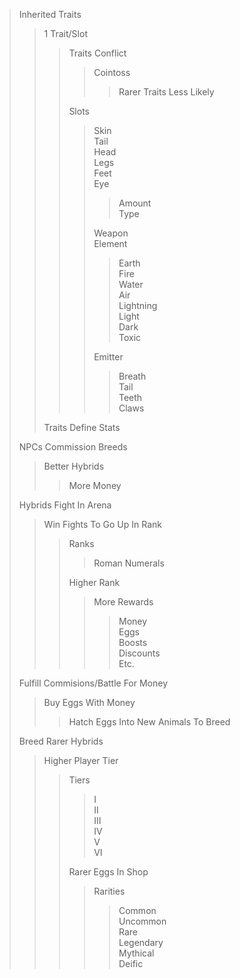 > Inherited Traits
>> 1 Trait/Slot
>>> Traits Conflict
>>>> Cointoss
>>>>> Rarer Traits Less Likely
>>>
>>> Slots
>>>> Skin\
>>>> Tail\
>>>> Head\
>>>> Legs\
>>>> Feet\
>>>> Eye
>>>>> Amount\
>>>>> Type
>>>>
>>>> Weapon\
>>>> Element
>>>>> Earth\
>>>>> Fire\
>>>>> Water\
>>>>> Air\
>>>>> Lightning\
>>>>> Light\
>>>>> Dark\
>>>>> Toxic
>>>>
>>>> Emitter
>>>>> Breath\
>>>>> Tail\
>>>>> Teeth\
>>>>> Claws
>>
>> Traits Define Stats
>
> NPCs Commission Breeds
>> Better Hybrids
>>> More Money
>
> Hybrids Fight In Arena
>> Win Fights To Go Up In Rank
>>> Ranks
>>>> Roman Numerals
>>>
>>> Higher Rank
>>>> More Rewards
>>>>> Money\
>>>>> Eggs\
>>>>> Boosts\
>>>>> Discounts\
>>>>> Etc.
>
> Fulfill Commisions/Battle For Money
>> Buy Eggs With Money
>>> Hatch Eggs Into New Animals To Breed
>
> Breed Rarer Hybrids
>> Higher Player Tier
>>> Tiers
>>>> I\
>>>> II\
>>>> III\
>>>> IV\
>>>> V\
>>>> VI
>>>
>>> Rarer Eggs In Shop
>>>> Rarities
>>>>> Common\
>>>>> Uncommon\
>>>>> Rare\
>>>>> Legendary\
>>>>> Mythical\
>>>>> Deific